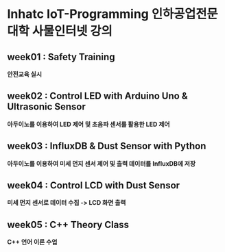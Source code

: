 # Inhatc IoT-Programming 인하공업전문대학 사물인터넷 강의

## week01 : Safety Training
**안전교육 실시**
## week02 : Control LED with Arduino Uno & Ultrasonic Sensor
**아두이노를 이용하여 LED 제어 및 초음파 센서를 활용한 LED 제어**
## week03 : InfluxDB & Dust Sensor with Python
**아두이노를 이용하여 미세 먼지 센서 제어 및 출력 데이터를 InfluxDB에 저장**
## week04 : Control LCD with Dust Sensor
**미세 먼지 센서로 데이터 수집 -> LCD 화면 출력**
## week05 : C++ Theory Class
**C++ 언어 이론 수업**
